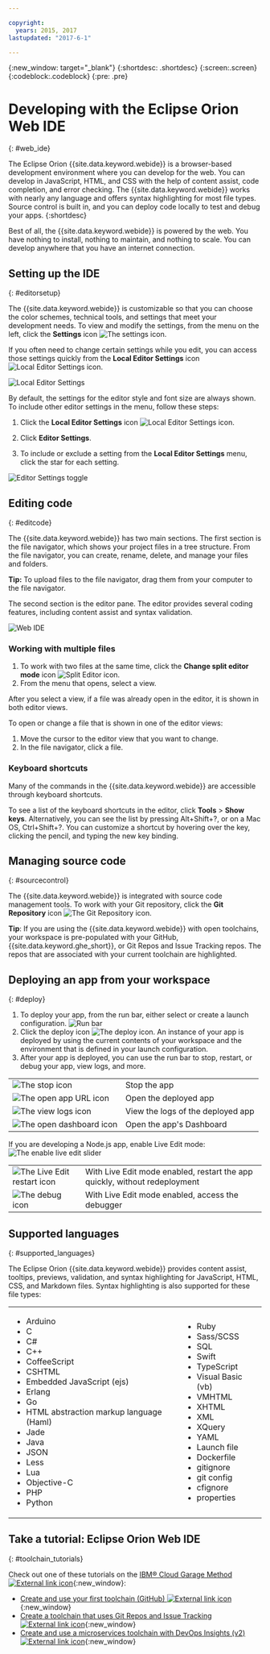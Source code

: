 ```yaml
---

copyright:
  years: 2015, 2017
lastupdated: "2017-6-1"

---
```


{:new_window: target="_blank"}
{:shortdesc: .shortdesc}
{:screen:.screen}
{:codeblock:.codeblock}
{:pre: .pre}

# Developing with the Eclipse Orion Web IDE
{: #web_ide}

The Eclipse Orion {{site.data.keyword.webide}} is a browser-based development environment where you can develop for the web. You can develop in JavaScript, HTML, and CSS with the help of content assist, code completion, and error checking. The {{site.data.keyword.webide}} works with nearly any language and offers syntax highlighting for most file types. Source control is built in, and you can deploy code locally to test and debug your apps.
{:shortdesc}

Best of all, the {{site.data.keyword.webide}} is powered by the web. You have nothing to install, nothing to maintain, and nothing to scale. You can develop anywhere that you have an internet connection.

## Setting up the IDE
{: #editorsetup}

The {{site.data.keyword.webide}} is customizable so that you can choose the color schemes, technical tools, and settings that meet your development needs. To view and modify the settings, from the menu on the left, click the **Settings** icon <img class="inline" src="images/webide_settings_icon_light_small.png"  alt="The settings icon">.

If you often need to change certain settings while you edit, you can access those settings quickly from the **Local Editor Settings** icon <img class="inline" src="images/webide_local_settings_icon_light_small.png"  alt="Local Editor Settings icon">.

![Local Editor Settings](images/webide_local_editor_settings_light.png)

By default, the settings for the editor style and font size are always shown. To include other editor settings in the menu, follow these steps:

1. Click the **Local Editor Settings** icon <img class="inline" src="images/webide_local_settings_icon_light_small.png"  alt="Local Editor Settings icon">.

2. Click **Editor Settings**.

3. To include or exclude a setting from the **Local Editor Settings** menu, click the star for each setting.

![Editor Settings toggle](images/webide_editor_settings_toggle_light.png)


## Editing code
{: #editcode}

The {{site.data.keyword.webide}} has two main sections. The first section is the file navigator, which shows your project files in a tree structure. From the file navigator, you can create, rename, delete, and manage your files and folders.

**Tip:** To upload files to the file navigator, drag them from your computer to the file navigator.

The second section is the editor pane. The editor provides several coding features, including content assist and syntax validation.

![Web IDE](images/webide_light.png)

### Working with multiple files
1. To work with two files at the same time, click the **Change split editor mode** icon <img class="inline" src="images/webide_split_editor_icon_light_small.png"  alt="Split Editor icon">.
2. From the menu that opens, select a view.

 After you select a view, if a file was already open in the editor, it is shown in both editor views.

 To open or change a file that is shown in one of the editor views:
 1. Move the cursor to the editor view that you want to change.
 2. In the file navigator, click a file.

### Keyboard shortcuts
Many of the commands in the {{site.data.keyword.webide}} are accessible through keyboard shortcuts.

To see a list of the keyboard shortcuts in the editor, click **Tools** > **Show keys**. Alternatively, you can see the list by pressing Alt+Shift+?, or on a Mac OS, Ctrl+Shift+?. You can customize a shortcut by hovering over the key, clicking the pencil, and typing the new key binding.

## Managing source code
{: #sourcecontrol}

The {{site.data.keyword.webide}} is integrated with source code management tools. To work with your Git repository, click the **Git Repository** icon <img class="inline" src="images/webide_git_icon_light_small.png"  alt="The Git Repository icon">.

 **Tip**: If you are using the {{site.data.keyword.webide}} with open toolchains, your workspace is pre-populated with your GitHub,  {{site.data.keyword.ghe_short}}, or Git Repos and  Issue Tracking repos. The repos that are associated with your current toolchain are highlighted.


## Deploying an app from your workspace
{: #deploy}

1. To deploy your app, from the run bar, either select or create a launch configuration.
   ![Run bar](images/webide_runbar_light.png)   
1. Click the deploy icon <img class="inline" src="images/webide_deploy_button_light_small.png"  alt="The deploy icon">. An instance of your app is deployed by using the current contents of your workspace and the environment that is defined in your launch configuration.
2. After your app is deployed, you can use the run bar to stop, restart, or debug your app, view logs, and more.

<table>
<tr><td><img src="./images/stop_button.png"  alt="The stop icon"></td><td>Stop the app</td></tr>
<tr><td> <img src="./images/open_app_url.png"  alt="The open app URL icon"></td><td> Open the deployed app</td></tr>
<tr><td><img src="./images/view_logs.png"  alt="The view logs icon"></td><td>View the logs of the deployed app</td></tr>
<tr><td><img src="./images/open_dashboard.png"  alt="The open dashboard icon"></td><td>Open the app's Dashboard</td></tr>
</table>

If you are developing a Node.js app, enable Live Edit mode:  <img  src="./images/enable_live_edit.png"  alt="The enable live edit slider">

<table><tr><td><img src="./images/live_edit_restart.png"  alt="The Live Edit restart icon"></td><td>With Live Edit mode enabled, restart the app quickly, without redeployment</td></tr>
<tr><td> <img src="./images/debug_icon.png"  alt="The debug icon"></td><td>With Live Edit mode enabled, access the debugger
</td></tr>
</table>

<!-- 3/6/2016: bl commands don't work with V2/CD
## Editing outside of the {{site.data.keyword.webide}}
{: #editlocal}

To use an editor besides the {{site.data.keyword.webide}}, set up {{site.data.keyword.Bluemix_live}} so that you can work directly with your project files in any tool. {{site.data.keyword.Bluemix_live_notm}} is a command-line application that synchronizes the changes in your local file system with your cloud workspace in {{site.data.keyword.jazzhub}}.

### Before you begin

Download and install the [{{site.data.keyword.Bluemix_live_notm}} command-line interface ![External link icon](../../icons/launch-glyph.svg "External link icon")](http://livesyncdownload.ng.bluemix.net){: new_window}.

### Synchronizing your local environment with {{site.data.keyword.Bluemix_notm}}
{: #edit_local_download}

1. Open a command-line window.
2. Sign in to {{site.data.keyword.Bluemix_notm}}:

	```
	bl login
	```
	{: pre}

3. When you are prompted, enter your IBMid and password.
4. View a list of your {{site.data.keyword.Bluemix_notm}} projects:

	```
	bl projects
	```
	{: pre}

4. Synchronize your local environment with your project on {{site.data.keyword.Bluemix_notm}}:

	```
	bl sync projectName
	```
	{: pre}

where `projectName` is your {{site.data.keyword.Bluemix_notm}} app's name.

When you are finished editing, enter `q` to end synchronization.

### Enabling the Desktop Sync feature to edit code locally

The Desktop Sync feature is like Live Edit mode for the command line. You need the Desktop Sync feature to debug on the command line.
1. In another command-line window, enable the Desktop Sync feature:

	```
	cd localDirectory
	bl start
	```
	{: codeblock}

2. Use the launch configuration that you created in the {{site.data.keyword.webide}}. After you select the launch configuration, the Desktop Sync feature is enabled in your local environment. In the command-line window that you just opened, you can view the app's URL, the debug URL, the manage URL, and view the {{site.data.keyword.Bluemix_live_notm}} state.

3. Refresh the browser and verify that you can see the changes that you saved to static files in the local workspace.

### Disabling the Desktop Sync feature

1. In the second command-line window, enter `bl stop`.
2. In the first command-line window, enter `q`.

-->

## Supported languages
{: #supported_languages}

The Eclipse Orion {{site.data.keyword.webide}} provides content assist, tooltips, previews, validation, and syntax highlighting for JavaScript, HTML, CSS, and Markdown files. Syntax highlighting is also supported for these file types:

<table>
<tr>
<td>
<ul><li>Arduino
</li><li>C</li>
<li>C#
</li><li>C++
</li><li>CoffeeScript
</li><li>CSHTML
</li><li>Embedded JavaScript (ejs)
</li><li>Erlang
</li><li>Go
</li><li>HTML abstraction markup language (Haml)
</li><li>Jade
</li><li>Java
</li><li>JSON
</li><li>Less  
</li><li>Lua  
</li><li>Objective-C
</li><li>PHP
</li><li>Python</li></ul>
</td>
<td>
<ul><li>Ruby
</li><li>Sass/SCSS
</li><li>SQL
</li><li>Swift
</li><li>TypeScript
</li><li>Visual Basic (vb)
</li><li>VMHTML
</li><li>XHTML
</li><li>XML
</li><li>XQuery
</li><li>YAML
</li><li>Launch file 	
</li><li>Dockerfile
</li><li>gitignore
</li><li>git config
</li><li>cfignore
</li><li>properties
</li></ul>
</td>
</tr>
</table>

## Take a tutorial: Eclipse Orion Web IDE
{: #toolchain_tutorials}

Check out one of these tutorials on the [IBM&reg; Cloud Garage Method ![External link icon](../../icons/launch-glyph.svg "External link icon")](https://www.ibm.com/devops/method){:new_window}:
  * [Create and use your first toolchain (GitHub) ![External link icon](../../icons/launch-glyph.svg "External link icon")](https://www.ibm.com/devops/method/tutorials/tutorial_toolchain_flow?task=1){:new_window}
  * [Create a toolchain that uses Git Repos and Issue Tracking ![External link icon](../../icons/launch-glyph.svg "External link icon")](https://www.ibm.com/devops/method/tutorials/tutorial_toolchain_cfv2?task=1){:new_window}
  * [Create and use a microservices toolchain with DevOps Insights (v2) ![External link icon](../../icons/launch-glyph.svg "External link icon")](https://www.ibm.com/devops/method/tutorials/tutorial_toolchain_microservices_cd?task=1){:new_window}
